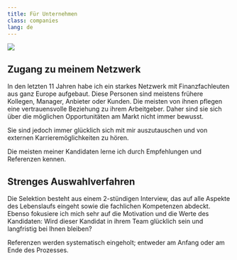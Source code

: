 ```yaml
---
title: Für Unternehmen
class: companies
lang: de
---
```


<img src="{{ site.baseurl }}/assets/img/small/480_claire_table.jpg" class="portrait_companies" />

## Zugang zu meinem Netzwerk

In den letzten 11 Jahren habe ich ein starkes Netzwerk mit Finanzfachleuten aus ganz Europe aufgebaut. Diese Personen sind meistens frühere Kollegen, Manager, Anbieter oder Kunden. Die meisten von ihnen pflegen eine vertrauensvolle Beziehung zu ihrem Arbeitgeber. Daher sind sie sich über die möglichen Opportunitäten am Markt nicht immer bewusst.

Sie sind jedoch immer glücklich sich mit mir auszutauschen und von externen Karrieremöglichkeiten zu hören.

Die meisten meiner Kandidaten lerne ich durch Empfehlungen und Referenzen kennen.

## Strenges Auswahlverfahren

Die Selektion besteht aus einem 2-stündigen Interview, das auf alle Aspekte des Lebenslaufs eingeht sowie die fachlichen Kompetenzen abdeckt. Ebenso fokusiere ich mich sehr auf die Motivation und die Werte des Kandidaten: Wird dieser Kandidat in ihrem Team glücklich sein und langfristig bei Ihnen bleiben?

Referenzen werden systematisch eingeholt; entweder am Anfang oder am Ende des Prozesses.
